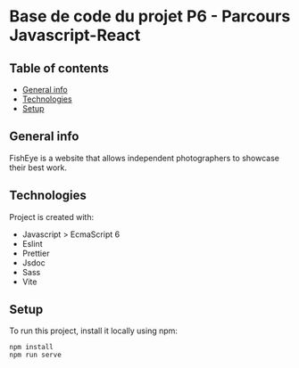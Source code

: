 # Base de code du projet P6 - Parcours Javascript-React

## Table of contents
* [General info](#general-info)
* [Technologies](#technologies)
* [Setup](#setup)

## General info
FishEye is a website that allows independent photographers to showcase their best work.

## Technologies
Project is created with:
* Javascript > EcmaScript 6
* Eslint
* Prettier
* Jsdoc
* Sass
* Vite

## Setup
To run this project, install it locally using npm:
```
npm install
npm run serve
```

